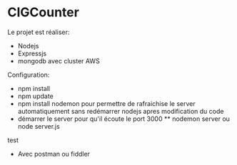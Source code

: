 # CIGCounter
Le projet est réaliser:
* Nodejs
* Expressjs
* mongodb avec cluster AWS

Configuration:
* npm install
* npm update
* npm install nodemon pour permettre de rafraichise le server automatiquement sans redémarrer nodejs apres modification du code
* démarrer le server pour qu'il écoute le port 3000
** nodemon server ou  node server.js

test
* Avec postman ou fiddler

